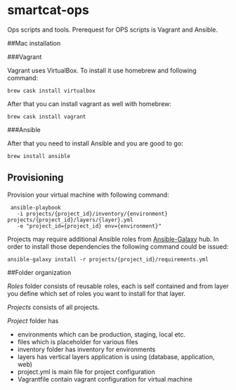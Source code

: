 # smartcat-ops

Ops scripts and tools. Prerequest for OPS scripts is Vagrant and Ansible.

##Mac installation

###Vagrant

Vagrant uses VirtualBox. To install it use homebrew and following command:
```
brew cask install virtualbox
```

After that you can install vagrant as well with homebrew:
```
brew cask install vagrant
```

###Ansible

After that you need to install Ansible and you are good to go:
```
brew install ansible
```

## Provisioning

Provision your virtual machine with following command:

```
 ansible-playbook
   -i projects/{project_id}/inventory/{environment} projects/{project_id}/layers/{layer}.yml
   -e "project_id={project_id} env={environment}"
```

Projects may require additional Ansible roles from [Ansible-Galaxy](https://galaxy.ansible.com/) hub. In order
to install those dependencies the following command could be issued:

```
ansible-galaxy install -r projects/{project_id}/requirements.yml
```

##Folder organization

*Roles* folder consists of reusable roles, each is self contained and from layer you define which set of roles
you want to install for that layer.

*Projects* consists of all projects.

*Project* folder has
 - environments which can be production, staging, local etc.
 - files which is placeholder for various files
 - inventory folder has inventory for environments
 - layers has vertical layers application is using (database, application, web)
 - project.yml is main file for project configuration
 - Vagrantfile contain vagrant configuration for virtual machine
